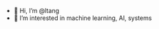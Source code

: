 - 👋 Hi, I’m @ltang
- 👀 I’m interested in machine learning, AI, systems

<!---
ltang/ltang is a ✨ special ✨ repository because its `README.md` (this file) appears on your GitHub profile.
You can click the Preview link to take a look at your changes.
--->
